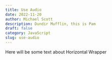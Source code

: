 ```yaml
---
title: Use Audio
date: 2022-11-20
author: Michael Scott
description: Dundir Mufflin, this is Pam
draft: false
category: JavaScript
slug: use-audio
---
```


Here will be some text about Horizontal Wrapper